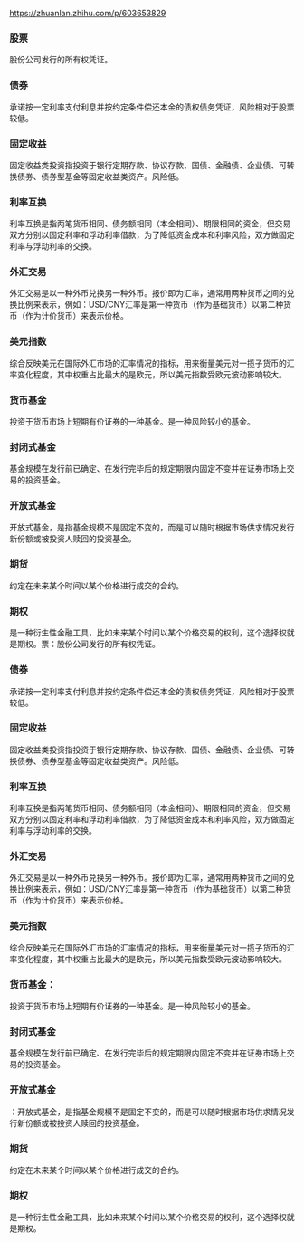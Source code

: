<https://zhuanlan.zhihu.com/p/603653829>
### 股票
股份公司发行的所有权凭证。

### 债券
承诺按一定利率支付利息并按约定条件偿还本金的债权债务凭证，风险相对于股票较低。

### 固定收益
固定收益类投资指投资于银行定期存款、协议存款、国债、金融债、企业债、可转换债券、债券型基金等固定收益类资产。风险低。

### 利率互换
利率互换是指两笔货币相同、债务额相同（本金相同）、期限相同的资金，但交易双方分别以固定利率和浮动利率借款，为了降低资金成本和利率风险，双方做固定利率与浮动利率的交换。

### 外汇交易
外汇交易是以一种外币兑换另一种外币。报价即为汇率，通常用两种货币之间的兑换比例来表示，例如：USD/CNY汇率是第一种货币（作为基础货币）以第二种货币（作为计价货币）来表示价格。
 

### 美元指数
综合反映美元在国际外汇市场的汇率情况的指标，用来衡量美元对一揽子货币的汇率变化程度，其中权重占比最大的是欧元，所以美元指数受欧元波动影响较大。

### 货币基金
投资于货币市场上短期有价证券的一种基金。是一种风险较小的基金。

### 封闭式基金
基金规模在发行前已确定、在发行完毕后的规定期限内固定不变并在证券市场上交易的投资基金。

### 开放式基金
开放式基金，是指基金规模不是固定不变的，而是可以随时根据市场供求情况发行新份额或被投资人赎回的投资基金。

### 期货
约定在未来某个时间以某个价格进行成交的合约。

### 期权
是一种衍生性金融工具，比如未来某个时间以某个价格交易的权利，这个选择权就是期权。票：股份公司发行的所有权凭证。 

### 债券
承诺按一定利率支付利息并按约定条件偿还本金的债权债务凭证，风险相对于股票较低。

### 固定收益
固定收益类投资指投资于银行定期存款、协议存款、国债、金融债、企业债、可转换债券、债券型基金等固定收益类资产。风险低。

### 利率互换
利率互换是指两笔货币相同、债务额相同（本金相同）、期限相同的资金，但交易双方分别以固定利率和浮动利率借款，为了降低资金成本和利率风险，双方做固定利率与浮动利率的交换。

### 外汇交易
外汇交易是以一种外币兑换另一种外币。报价即为汇率，通常用两种货币之间的兑换比例来表示，例如：USD/CNY汇率是第一种货币（作为基础货币）以第二种货币（作为计价货币）来表示价格。

### 美元指数
综合反映美元在国际外汇市场的汇率情况的指标，用来衡量美元对一揽子货币的汇率变化程度，其中权重占比最大的是欧元，所以美元指数受欧元波动影响较大。

### 货币基金：
投资于货币市场上短期有价证券的一种基金。是一种风险较小的基金。

### 封闭式基金
基金规模在发行前已确定、在发行完毕后的规定期限内固定不变并在证券市场上交易的投资基金。

### 开放式基金
：开放式基金，是指基金规模不是固定不变的，而是可以随时根据市场供求情况发行新份额或被投资人赎回的投资基金。

### 期货
约定在未来某个时间以某个价格进行成交的合约。

### 期权
是一种衍生性金融工具，比如未来某个时间以某个价格交易的权利，这个选择权就是期权。
